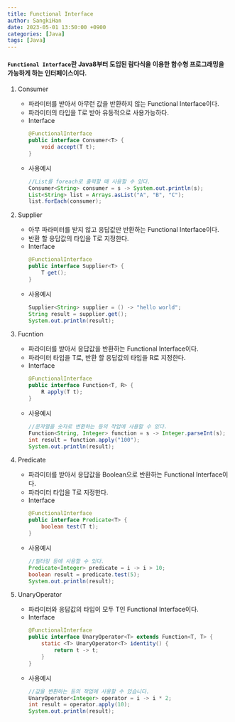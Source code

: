 ```yaml
---
title: Functional Interface
author: SangkiHan
date: 2023-05-01 13:50:00 +0900
categories: [Java]
tags: [Java]
---
```


#### ````Functional Interface````란 Java8부터 도입된 람다식을 이용한 함수형 프로그래밍을 가능하게 하는 인터페이스이다.

1.  Consumer
    -   파라미터를 받아서 아무런 값을 반환하지 않는 Functional Interface이다.
    -   파라미터의 타입을 T로 받아 유동적으로 사용가능하다.
    -   Interface
        ``` java
        @FunctionalInterface
        public interface Consumer<T> {
            void accept(T t);
        }
        ```
    -   사용예시
        ``` java
        //List를 foreach로 출력할 때 사용할 수 있다.
        Consumer<String> consumer = s -> System.out.println(s);
        List<String> list = Arrays.asList("A", "B", "C");
        list.forEach(consumer);
        ```

2.  Supplier
    -   아무 파라미터를 받지 않고 응답값만 반환하는 Functional Interface이다.
    -   반환 할 응답값의 타입을 T로 지정한다.
    -   Interface
        ``` java
        @FunctionalInterface
        public interface Supplier<T> {
            T get();
        }
        ```
    -   사용예시
        ``` java
        Supplier<String> supplier = () -> "hello world";
        String result = supplier.get();
        System.out.println(result);
        ```

3.  Fucntion
    -   파라미터를 받아서 응답값을 반환하는 Functional Interface이다.
    -   파라미터 타입을 T로, 반환 할 응답값의 타입을 R로 지정한다.
    -   Interface
        ``` java
        @FunctionalInterface
        public interface Function<T, R> {
            R apply(T t);
        }
        ```
    -   사용예시
        ``` java
        //문자열을 숫자로 변환하는 등의 작업에 사용할 수 있다.
        Function<String, Integer> function = s -> Integer.parseInt(s);
        int result = function.apply("100");
        System.out.println(result);
        ```

4.  Predicate
    -   파라미터를 받아서 응답값을 Boolean으로 반환하는 Functional Interface이다.
    -   파라미터 타입을 T로 지정한다.
    -   Interface
        ``` java
        @FunctionalInterface
        public interface Predicate<T> {
            boolean test(T t);
        }
        ```
    -   사용예시
        ``` java
        //필터링 등에 사용할 수 있다.
        Predicate<Integer> predicate = i -> i > 10;
        boolean result = predicate.test(5);
        System.out.println(result);
        ```

5.  UnaryOperator
    -   파라미터와 응답값의 타입이 모두 T인 Functional Interface이다.
    -   Interface
        ``` java
        @FunctionalInterface
        public interface UnaryOperator<T> extends Function<T, T> {
            static <T> UnaryOperator<T> identity() {
                return t -> t;
            }
        }
        ```
    -   사용예시
        ``` java
        //값을 변환하는 등의 작업에 사용할 수 있습니다.
        UnaryOperator<Integer> operator = i -> i * 2;
        int result = operator.apply(10);
        System.out.println(result);
        ```